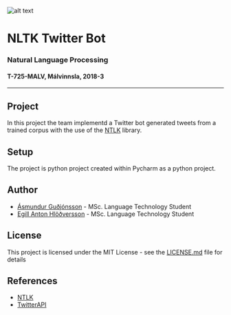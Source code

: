 ![alt text](https://www.ru.is/skin/basic9k/i/sitelogo.svg "Reykjavik University Logo")

# NLTK Twitter Bot
### Natural Language Processing
#### T-725-MALV, Málvinnsla, 2018-3

---
## Project
In this project the team implementd a Twitter bot generated tweets from  a trained corpus 
with the use of the [NTLK](https://github.com/nltk/nltk) library.

## Setup
The project is python project created within Pycharm as a python project.


## Author
  * [Ásmundur Guðjónsson](https://github.com/) - MSc. Language Technology Student
  * [Egill Anton Hlöðversson](https://github.com/egillanton) - MSc. Language Technology Student

## License
This project is licensed under the MIT License - see the [LICENSE.md](./doc/LICENSE.md) file for details

## References
 * [NTLK](https://github.com/nltk/nltk)
 * [TwitterAPI](https://github.com/geduldig/TwitterAPI)

